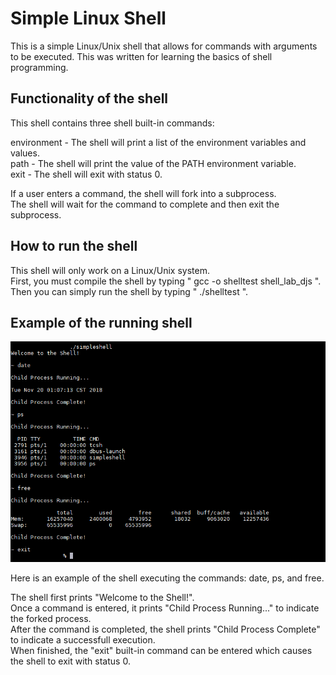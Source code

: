 # Simple Linux Shell
This is a simple Linux/Unix shell that allows for commands with arguments to be executed.
This was written for learning the basics of shell programming.

## Functionality of the shell

This shell contains three shell built-in commands:

environment - The shell will print a list of the environment variables and values.  
path - The shell will print the value of the PATH environment variable.  
exit - The shell will exit with status 0.  

If a user enters a command, the shell will fork into a subprocess.  
The shell will wait for the command to complete and then exit the subprocess.  

## How to run the shell

This shell will only work on a Linux/Unix system.  
First, you must compile the shell by typing " gcc -o shelltest shell_lab_djs ".  
Then you can simply run the shell by typing " ./shelltest ".  

## Example of the running shell

![](ShellTest.png)

Here is an example of the shell executing the commands: date, ps, and free.  

The shell first prints "Welcome to the Shell!".  
Once a command is entered, it prints "Child Process Running..." to indicate the forked process.  
After the command is completed, the shell prints "Child Process Complete" to indicate a successfull execution.  
When finished, the "exit" built-in command can be entered which causes the shell to exit with status 0.  
